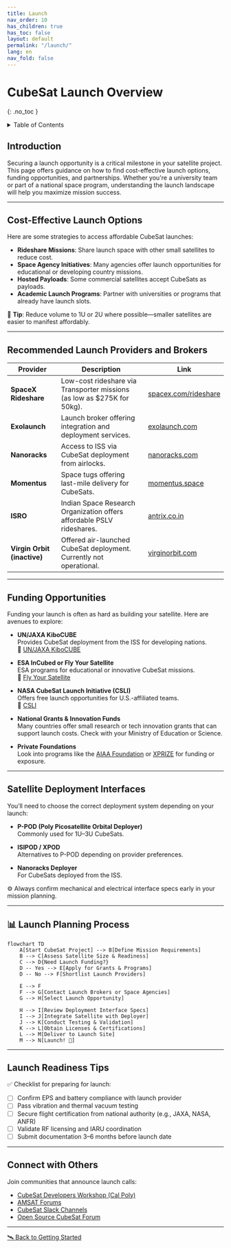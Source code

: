 ```yaml
---
title: Launch
nav_order: 10
has_children: true
has_toc: false
layout: default
permalink: "/launch/"
lang: en
nav_fold: false
---
```


# CubeSat Launch Overview
{: .no_toc }

<details markdown="block">
<summary>Table of Contents</summary>

- Table of Contents
{:toc}
</details>

## Introduction

Securing a launch opportunity is a critical milestone in your satellite project. This page offers guidance on how to find cost-effective launch options, funding opportunities, and partnerships. Whether you're a university team or part of a national space program, understanding the launch landscape will help you maximize mission success.

---

## Cost-Effective Launch Options

Here are some strategies to access affordable CubeSat launches:

- **Rideshare Missions**: Share launch space with other small satellites to reduce cost.
- **Space Agency Initiatives**: Many agencies offer launch opportunities for educational or developing country missions.
- **Hosted Payloads**: Some commercial satellites accept CubeSats as payloads.
- **Academic Launch Programs**: Partner with universities or programs that already have launch slots.

🧠 **Tip**: Reduce volume to 1U or 2U where possible—smaller satellites are easier to manifest affordably.

---

## Recommended Launch Providers and Brokers

<table>
  <thead>
    <tr>
      <th>Provider</th>
      <th>Description</th>
      <th>Link</th>
    </tr>
  </thead>
  <tbody>
    <tr>
      <td><strong>SpaceX Rideshare</strong></td>
      <td>Low-cost rideshare via Transporter missions (as low as $275K for 50kg).</td>
      <td><a href="https://www.spacex.com/rideshare/" target="_blank">spacex.com/rideshare</a></td>
    </tr>
    <tr>
      <td><strong>Exolaunch</strong></td>
      <td>Launch broker offering integration and deployment services.</td>
      <td><a href="https://exolaunch.com/" target="_blank">exolaunch.com</a></td>
    </tr>
    <tr>
      <td><strong>Nanoracks</strong></td>
      <td>Access to ISS via CubeSat deployment from airlocks.</td>
      <td><a href="https://nanoracks.com/" target="_blank">nanoracks.com</a></td>
    </tr>
    <tr>
      <td><strong>Momentus</strong></td>
      <td>Space tugs offering last-mile delivery for CubeSats.</td>
      <td><a href="https://momentus.space/" target="_blank">momentus.space</a></td>
    </tr>
    <tr>
      <td><strong>ISRO</strong></td>
      <td>Indian Space Research Organization offers affordable PSLV rideshares.</td>
      <td><a href="https://www.antrix.co.in/" target="_blank">antrix.co.in</a></td>
    </tr>
    <tr>
      <td><strong>Virgin Orbit (inactive)</strong></td>
      <td>Offered air-launched CubeSat deployment. Currently not operational.</td>
      <td><a href="https://virginorbit.com/" target="_blank">virginorbit.com</a></td>
    </tr>
  </tbody>
</table>

---

## Funding Opportunities

Funding your launch is often as hard as building your satellite. Here are avenues to explore:

- **UN/JAXA KiboCUBE**  
  Provides CubeSat deployment from the ISS for developing nations.  
  🔗 [UN/JAXA KiboCUBE](https://www.unoosa.org/oosa/en/ourwork/psa/hsti/kibocube.html)

- **ESA InCubed or Fly Your Satellite**  
  ESA programs for educational or innovative CubeSat missions.  
  🔗 [Fly Your Satellite](https://www.esa.int/Education/CubeSats_-_Fly_Your_Satellite)

- **NASA CubeSat Launch Initiative (CSLI)**  
  Offers free launch opportunities for U.S.-affiliated teams.  
  🔗 [CSLI](https://www.nasa.gov/directorates/heo/home/CubeSats_initiative)

- **National Grants & Innovation Funds**  
  Many countries offer small research or tech innovation grants that can support launch costs. Check with your Ministry of Education or Science.

- **Private Foundations**  
  Look into programs like the [AIAA Foundation](https://www.aiaa.org/foundation) or [XPRIZE](https://www.xprize.org/) for funding or exposure.

---

## Satellite Deployment Interfaces

You’ll need to choose the correct deployment system depending on your launch:

- **P-POD (Poly Picosatellite Orbital Deployer)**  
  Commonly used for 1U–3U CubeSats.

- **ISIPOD / XPOD**  
  Alternatives to P-POD depending on provider preferences.

- **Nanoracks Deployer**  
  For CubeSats deployed from the ISS.

⚙️ Always confirm mechanical and electrical interface specs early in your mission planning.

---

## 📊 Launch Planning Process

```mermaid
flowchart TD
    A[Start CubeSat Project] --> B[Define Mission Requirements]
    B --> C[Assess Satellite Size & Readiness]
    C --> D{Need Launch Funding?}
    D -- Yes --> E[Apply for Grants & Programs]
    D -- No --> F[Shortlist Launch Providers]

    E --> F
    F --> G[Contact Launch Brokers or Space Agencies]
    G --> H[Select Launch Opportunity]

    H --> I[Review Deployment Interface Specs]
    I --> J[Integrate Satellite with Deployer]
    J --> K[Conduct Testing & Validation]
    K --> L[Obtain Licenses & Certifications]
    L --> M[Deliver to Launch Site]
    M --> N[Launch! 🚀]
```
---

## Launch Readiness Tips

✅ Checklist for preparing for launch:

- [ ] Confirm EPS and battery compliance with launch provider
- [ ] Pass vibration and thermal vacuum testing
- [ ] Secure flight certification from national authority (e.g., JAXA, NASA, ANFR)
- [ ] Validate RF licensing and IARU coordination
- [ ] Submit documentation 3–6 months before launch date

---

## Connect with Others

Join communities that announce launch calls:

- [CubeSat Developers Workshop (Cal Poly)](https://www.cubesat.org/)
- [AMSAT Forums](https://www.amsat.org/)
- [CubeSat Slack Channels](https://join.slack.com/t/cubesats/shared_invite/...)
- [Open Source CubeSat Forum](https://www.librecube.org/)

---

[🛰️ Back to Getting Started]({{site.url}}/get-started/)
